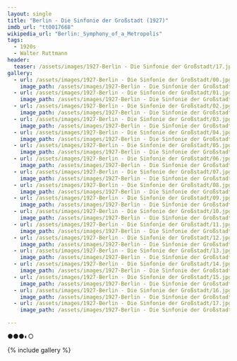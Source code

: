 ```yaml
---
layout: single
title: "Berlin - Die Sinfonie der Großstadt (1927)"
imdb_url: "tt0017668"
wikipedia_url: "Berlin:_Symphony_of_a_Metropolis"
tags:
  - 1920s 
  - Walter Ruttmann
header:
  teaser: /assets/images/1927-Berlin - Die Sinfonie der Großstadt/17.jpg
gallery:
  - url: /assets/images/1927-Berlin - Die Sinfonie der Großstadt/00.jpg
    image_path: /assets/images/1927-Berlin - Die Sinfonie der Großstadt/00.jpg  
  - url: /assets/images/1927-Berlin - Die Sinfonie der Großstadt/01.jpg
    image_path: /assets/images/1927-Berlin - Die Sinfonie der Großstadt/01.jpg
  - url: /assets/images/1927-Berlin - Die Sinfonie der Großstadt/02.jpg
    image_path: /assets/images/1927-Berlin - Die Sinfonie der Großstadt/02.jpg
  - url: /assets/images/1927-Berlin - Die Sinfonie der Großstadt/03.jpg
    image_path: /assets/images/1927-Berlin - Die Sinfonie der Großstadt/03.jpg
  - url: /assets/images/1927-Berlin - Die Sinfonie der Großstadt/04.jpg
    image_path: /assets/images/1927-Berlin - Die Sinfonie der Großstadt/04.jpg
  - url: /assets/images/1927-Berlin - Die Sinfonie der Großstadt/05.jpg
    image_path: /assets/images/1927-Berlin - Die Sinfonie der Großstadt/05.jpg
  - url: /assets/images/1927-Berlin - Die Sinfonie der Großstadt/06.jpg
    image_path: /assets/images/1927-Berlin - Die Sinfonie der Großstadt/06.jpg
  - url: /assets/images/1927-Berlin - Die Sinfonie der Großstadt/07.jpg
    image_path: /assets/images/1927-Berlin - Die Sinfonie der Großstadt/07.jpg
  - url: /assets/images/1927-Berlin - Die Sinfonie der Großstadt/08.jpg
    image_path: /assets/images/1927-Berlin - Die Sinfonie der Großstadt/08.jpg
  - url: /assets/images/1927-Berlin - Die Sinfonie der Großstadt/09.jpg
    image_path: /assets/images/1927-Berlin - Die Sinfonie der Großstadt/09.jpg
  - url: /assets/images/1927-Berlin - Die Sinfonie der Großstadt/10.jpg
    image_path: /assets/images/1927-Berlin - Die Sinfonie der Großstadt/10.jpg
  - url: /assets/images/1927-Berlin - Die Sinfonie der Großstadt/11.jpg
    image_path: /assets/images/1927-Berlin - Die Sinfonie der Großstadt/11.jpg
  - url: /assets/images/1927-Berlin - Die Sinfonie der Großstadt/12.jpg
    image_path: /assets/images/1927-Berlin - Die Sinfonie der Großstadt/12.jpg
  - url: /assets/images/1927-Berlin - Die Sinfonie der Großstadt/13.jpg
    image_path: /assets/images/1927-Berlin - Die Sinfonie der Großstadt/13.jpg
  - url: /assets/images/1927-Berlin - Die Sinfonie der Großstadt/14.jpg
    image_path: /assets/images/1927-Berlin - Die Sinfonie der Großstadt/14.jpg
  - url: /assets/images/1927-Berlin - Die Sinfonie der Großstadt/15.jpg
    image_path: /assets/images/1927-Berlin - Die Sinfonie der Großstadt/15.jpg
  - url: /assets/images/1927-Berlin - Die Sinfonie der Großstadt/16.jpg
    image_path: /assets/images/1927-Berlin - Die Sinfonie der Großstadt/16.jpg
  - url: /assets/images/1927-Berlin - Die Sinfonie der Großstadt/17.jpg
    image_path: /assets/images/1927-Berlin - Die Sinfonie der Großstadt/17.jpg

---
```

●●●◐○

{% include gallery %}
